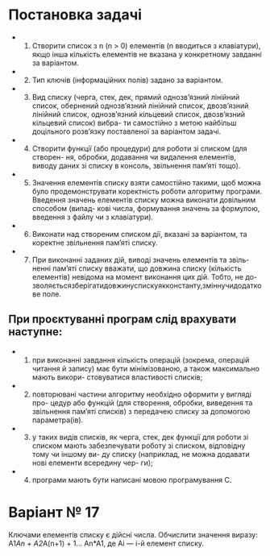 # Постановка задачi
- 1. Створити список з n (n > 0) елементiв (n вводиться з клавiатури),
якщо iнша кiлькiсть елементiв не вказана у конкретному завданнi за
варiантом.
- 2. Тип ключiв (iнформацiйних полiв) задано за варiантом.
- 3. Вид списку (черга, стек, дек, прямий однозв’язний лiнiйний список,
обернений однозв’язний лiнiйний список, двозв’язний лiнiйний список,
однозв’язний кiльцевий список, двозв’язний кiльцевий список) вибра-
ти самостiйно з метою найбiльш доцiльного розв’язку поставленої за
варiантом задачi.
- 4. Створити функцiї (або процедури) для роботи зi списком (для створен-
ня, обробки, додавання чи видалення елементiв, виводу даних зi списку
в консоль, звiльнення пам’ятi тощо).
- 5. Значення елементiв списку взяти самостiйно такими, щоб можна було
продемонструвати коректнiсть роботи алгоритму програми. Введення
значень елементiв списку можна виконати довiльним способом (випад-
ковi числа, формування значень за формулою, введення з файлу чи з
клавiатури).
- 6. Виконати над створеним списком дiї, вказанi за варiантом, та коректне
звiльнення пам’ятi списку.
- 7. При виконаннi заданих дiй, виводi значень елементiв та звiль-
неннi пам’ятi списку вважати, що довжина списку (кiлькiсть
елементiв) невiдома на момент виконання цих дiй. Тобто, не до-
зволяєтьсязберiгатидовжинуспискуякконстанту,змiннучидодаткове
поле.
## При проєктуваннi програм слiд врахувати наступне:

- 1) при виконаннi завдання кiлькiсть операцiй (зокрема, операцiй читання
й запису) має бути мiнiмiзованою, а також максимально мають викори-
стовуватися властивостi спискiв;
- 2) повторюванi частини алгоритму необхiдно оформити у виглядi про-
цедур або функцiй (для створення, обробки, виведення та звiльнення
пам’ятi спискiв) з передачею списку за допомогою параметра(iв).
- 3) у таких видiв спискiв, як черга, стек, дек функцiї для роботи зi списком
мають забезпечувати роботу зi списком, вiдповiдну тому чи iншому ви-
ду списку (наприклад, не можна додавати новi елементи всередину чер-
ги);
- 4) програми мають бути написанi мовою програмування С.

# Варiант № 17
Ключами елементiв списку є дiйснi числа. Обчислити значення виразу:
A1*An + A2*A(n+1) + 1... An*A1, де Ai — i-й елемент списку.
